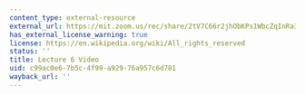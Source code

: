 ```yaml
---
content_type: external-resource
external_url: https://mit.zoom.us/rec/share/2tV7C66r2jhObKPs1WbcZqInRa3ZX6a8gyVL_aZbyUkq9TEEKy-uFAPg0XBUN6gF
has_external_license_warning: true
license: https://en.wikipedia.org/wiki/All_rights_reserved
status: ''
title: Lecture 6 Video
uid: c99ac0e6-7b5c-4f99-a929-76a957c6d781
wayback_url: ''
---
```

